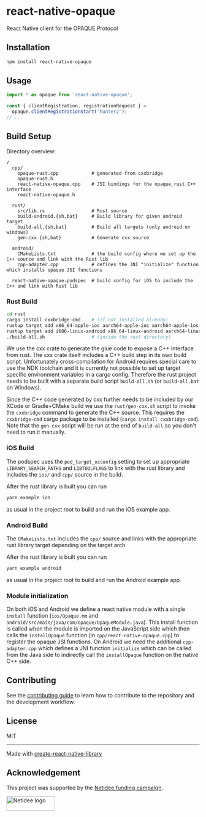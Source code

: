 # react-native-opaque

React Native client for the OPAQUE Protocol

## Installation

```sh
npm install react-native-opaque
```

## Usage

```js
import * as opaque from 'react-native-opaque';

const { clientRegistration, registrationRequest } =
  opaque.clientRegistrationStart('hunter2');
// ...
```

## Build Setup

Directory overview:

```
/
  cpp/
    opaque-rust.cpp            # generated from cxxbridge
    opaque-rust.h
    react-native-opaque.cpp    # JSI bindings for the opaque_rust C++ interface
    react-native-opaque.h

  rust/
    src/lib.rs                 # Rust source
    build-android.{sh,bat}     # Build library for given android target
    build-all.{sh,bat}         # Build all targets (only android on windows)
    gen-cxx.{sh,bat}           # Generate cxx source

  android/
    CMakeLists.txt             # the build config where we set up the C++ source and link with the Rust lib
    cpp-adapter.cpp            # defines the JNI "initialize" function which installs opaque JSI functions

  react-native-opaque.podspec  # build config for iOS to include the C++ and link with Rust lib
```

### Rust Build

```bash
cd rust
cargo install cxxbridge-cmd    # (if not installed already)
rustup target add x86_64-apple-ios aarch64-apple-ios aarch64-apple-ios-sim # (if on macOS and not installed already)
rustup target add i686-linux-android x86_64-linux-android aarch64-linux-android arm-linux-androideabi # (if not installed already)
./build-all.sh                 # (inside the rust directory)
```

We use the cxx crate to generate the glue code to expose a C++ interface from rust.
The cxx crate itself includes a C++ build step in its own build script.
Unfortunately cross-compilation for Android requires special care to use the NDK toolchain and it is currently not possible to set up target specific environment variables in a cargo config.
Therefore the rust project needs to be built with a separate build script `build-all.sh` (or `build-all.bat` on Windows).

Since the C++ code generated by cxx further needs to be included by our XCode or Gradle+CMake build we use the `rust/gen-cxx.sh` script to invoke the `cxxbridge` command to generate the C++ source.
This requires the `cxxbridge-cmd` cargo package to be installed (`cargo install cxxbridge-cmd`).
Note that the `gen-cxx` script will be run at the end of `build-all` so you don't need to run it manually.

### iOS Build

The podspec uses the `pod_target_xcconfig` setting to set up appropriate `LIBRARY_SEARCH_PATHS` and `LIBTOOLFLAGS` to link with the rust library and includes the `ios/` and `cpp/` source in the build.

After the rust library is built you can run

```bash
yarn example ios
```

as usual in the project root to build and run the iOS example app.

### Android Build

The `CMakeLists.txt` includes the `cpp/` source and links with the appropriate rust library target depending on the target arch.

After the rust library is built you can run

```bash
yarn example android
```

as usual in the project root to build and run the Android example app.

### Module initialization

On both iOS and Android we define a react native module with a single `install` function (`ios/Opaque.mm` and `android/src/main/java/com/opaque/OpaqueModule.java`).
This install function is called when the module is imported on the JavaScript side which then calls the `installOpaque` function (in `cpp/react-native-opaque.cpp`) to register the opaque JSI functions.
On Android we need the additional `cpp-adapter.cpp` which defines a JNI function `initialize` which can be called from the Java side to indirectly call the `installOpaque` function on the native C++ side.

## Contributing

See the [contributing guide](CONTRIBUTING.md) to learn how to contribute to the repository and the development workflow.

## License

MIT

---

Made with [create-react-native-library](https://github.com/callstack/react-native-builder-bob)

## Acknowledgement

This project was supported by the [Netidee funding campaign](https://www.netidee.at/).

<img
  src="https://user-images.githubusercontent.com/223045/225402556-e9f571f3-79fa-4bca-b017-af57d6afe744.jpg"
  alt="Netidee logo"
  width="125"
  height="38"
/>

